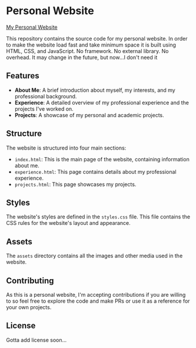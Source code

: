 ﻿# Personal Website

[My Personal Website](https://imasharc.github.io/)

This repository contains the source code for my personal website.
In order to make the website load fast and take minimum space it is built using HTML, CSS, and JavaScript.
No framework. No external library. No overhead.
It may change in the future, but now...I don't need it

## Features

- **About Me**: A brief introduction about myself, my interests, and my professional background.
- **Experience**: A detailed overview of my professional experience and the projects I've worked on.
- **Projects**: A showcase of my personal and academic projects.

## Structure

The website is structured into four main sections:

- `index.html`: This is the main page of the website, containing information about me.
- `experience.html`: This page contains details about my professional experience.
- `projects.html`: This page showcases my projects.

## Styles

The website's styles are defined in the `styles.css` file. This file contains the CSS rules for the website's layout and appearance.

## Assets

The `assets` directory contains all the images and other media used in the website.

## Contributing

As this is a personal website, I'm accepting contributions if you are willing to so feel free to explore the code and make PRs or use it as a reference for your own projects.

## License

Gotta add license soon...
